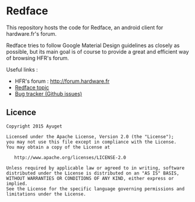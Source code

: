 Redface
==============

This repository hosts the code for Redface, an android client for hardware.fr's forum.

Redface tries to follow Google Material Design guidelines as closely as possible, but its main
goal is of course to provide a great and efficient way of browsing HFR's forum.

Useful links :

* HFR's forum : http://forum.hardware.fr
* [Redface topic](http://forum.hardware.fr/forum2.php?config=hfr.inc&cat=23&subcat=550&post=29332&page=1&p=1&sondage=0&owntopic=1&trash=0&trash_post=0&print=0&numreponse=0&quote_only=0&new=0&nojs=0)
* [Bug tracker (Github issues)](https://github.com/Ayuget/Redface/issues)

Licence
-----------

    Copyright 2015 Ayuget

    Licensed under the Apache License, Version 2.0 (the "License");
    you may not use this file except in compliance with the License.
    You may obtain a copy of the License at

       http://www.apache.org/licenses/LICENSE-2.0

    Unless required by applicable law or agreed to in writing, software
    distributed under the License is distributed on an "AS IS" BASIS,
    WITHOUT WARRANTIES OR CONDITIONS OF ANY KIND, either express or implied.
    See the License for the specific language governing permissions and
    limitations under the License.


